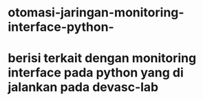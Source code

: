 # otomasi-jaringan-monitoring-interface-python-
# berisi terkait dengan monitoring interface pada python yang di jalankan pada devasc-lab

